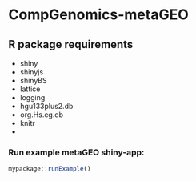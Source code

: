 # CompGenomics-metaGEO

## R package requirements
* shiny
* shinyjs
* shinyBS
* lattice
* logging
* hgu133plus2.db
* org.Hs.eg.db
* knitr
* 

### Run example metaGEO shiny-app:
```R
mypackage::runExample()
```

